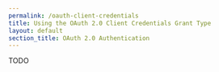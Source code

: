 ```yaml
---
permalink: /oauth-client-credentials
title: Using the OAuth 2.0 Client Credentials Grant Type
layout: default
section_title: OAuth 2.0 Authentication
---
```


TODO